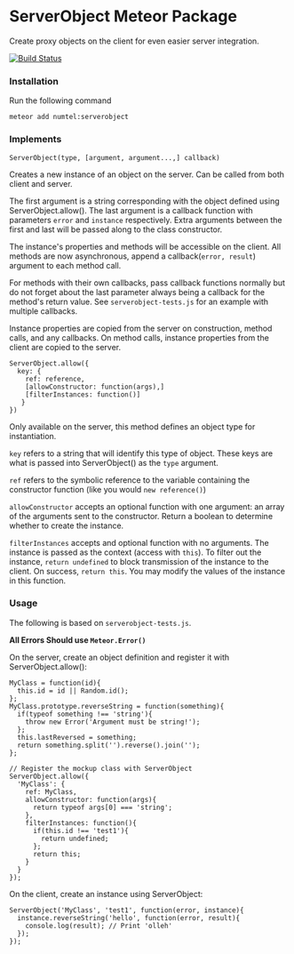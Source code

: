 # ServerObject Meteor Package

Create proxy objects on the client for even easier server integration.

[![Build Status](https://travis-ci.org/numtel/serverobject.svg?branch=master)](https://travis-ci.org/numtel/serverobject)

### Installation

Run the following command

    meteor add numtel:serverobject

### Implements

    ServerObject(type, [argument, argument...,] callback)

Creates a new instance of an object on the server. 
Can be called from both client and server.

The first argument is a string corresponding with the object defined using ServerObject.allow().
The last argument is a callback function with parameters `error` and `instance` respectively.
Extra arguments between the first and last will be passed along to the class constructor.

The instance's properties and methods will be accessible on the client. 
All methods are now asynchronous, append a callback(`error, result`) argument to each method call.

For methods with their own callbacks, pass callback functions normally but do not forget about the last parameter always being a callback for the method's return value. See `serverobject-tests.js` for an example with multiple callbacks.

Instance properties are copied from the server on construction, method calls, and any callbacks.
On method calls, instance properties from the client are copied to the server.

    ServerObject.allow({
      key: {
        ref: reference, 
        [allowConstructor: function(args),]
        [filterInstances: function()]
       }
    })

Only available on the server, this method defines an object type for instantiation.

`key` refers to a string that will identify this type of object. These keys are what is passed into ServerObject() as the `type` argument.

`ref` refers to the symbolic reference to the variable containing the constructor function (like you would `new reference()`)

`allowConstructor` accepts an optional function with one argument: an array of the arguments sent to the constructor. Return a boolean to determine whether to create the instance.

`filterInstances` accepts and optional function with no arguments. The instance is passed as the context (access with `this`). To filter out the instance, `return undefined` to block transmission of the instance to the client. On success, `return this`. You may modify the values of the instance in this function.

### Usage

The following is based on `serverobject-tests.js`.

**All Errors Should use `Meteor.Error()`**

On the server, create an object definition and register it with ServerObject.allow():

    MyClass = function(id){
      this.id = id || Random.id();
    };
    MyClass.prototype.reverseString = function(something){
      if(typeof something !== 'string'){
        throw new Error('Argument must be string!');
      };
      this.lastReversed = something;
      return something.split('').reverse().join('');
    };

    // Register the mockup class with ServerObject
    ServerObject.allow({
      'MyClass': {
        ref: MyClass,
        allowConstructor: function(args){
          return typeof args[0] === 'string';
        },
        filterInstances: function(){
          if(this.id !== 'test1'){
            return undefined;
          };
          return this;
        }
      }
    });


On the client, create an instance using ServerObject:

    ServerObject('MyClass', 'test1', function(error, instance){
      instance.reverseString('hello', function(error, result){
        console.log(result); // Print 'olleh'
      });
    });
